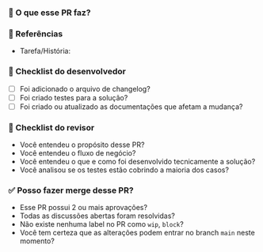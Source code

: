 ### 🔨 O que esse PR faz?
<!--
Remova esse comentário e descreva aqui qual o objetivo desse PR.
Inclua, se fizer sentido, imagens/videos que demonstre a mudança.
-->

### 🔗 Referências
<!--
Remova esse comentário e inclua o link referente a história/tarefa
-->
- Tarefa/História:

### 📗 Checklist do desenvolvedor
- [ ] Foi adicionado o arquivo de changelog?
- [ ] Foi criado testes para a solução?
- [ ] Foi criado ou atualizado as documentações que afetam a mudança?

### 👀 Checklist do revisor
- Você entendeu o propósito desse PR?
- Você entendeu o fluxo de negócio?
- Você entendeu o que e como foi desenvolvido tecnicamente a solução?
- Você analisou se os testes estão cobrindo a maioria dos casos?

### ✅ Posso fazer merge desse PR?
- Esse PR possui 2 ou mais aprovações?
- Todas as discussões abertas foram resolvidas?
- Não existe nenhuma label no PR como `wip`, `block`?
- Você tem certeza que as alterações podem entrar no branch `main` neste momento?
